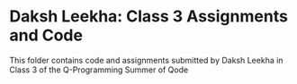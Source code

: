 # Daksh Leekha: Class 3 Assignments and Code
This folder contains code and assignments submitted by Daksh Leekha in Class 3 of the Q-Programming Summer of Qode